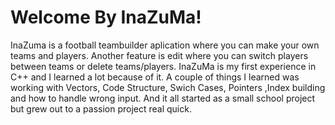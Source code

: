 # Welcome By InaZuMa!
InaZuma is a football teambuilder aplication where you can make your own teams and players. Another feature is edit where you can switch players between teams or delete teams/players. InaZuMa is my first experience in C++ and I learned a lot because of it. A couple of things I learned was working with Vectors, Code Structure, Swich Cases, Pointers ,Index building and how to handle wrong input. And it all started as a small school project but grew out to a passion project real quick.
